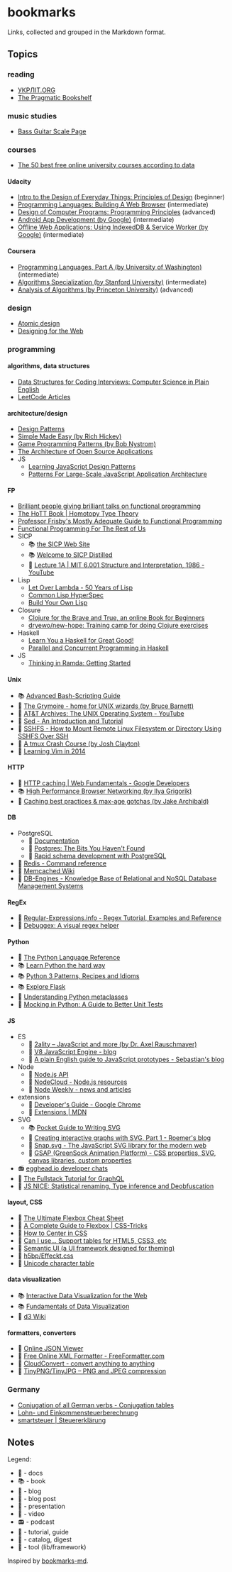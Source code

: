 # bookmarks

Links, collected and grouped in the Markdown format.

## Topics

### reading

* [УКРЛІТ.ORG](http://ukrlit.org)
* [The Pragmatic Bookshelf](https://pragprog.com)

### music studies

* [Bass Guitar Scale Page](http://www.angelfire.com/id/bass)

### courses

* [The 50 best free online university courses according to data](https://medium.freecodecamp.org/the-data-dont-lie-here-are-the-50-best-free-online-university-courses-of-all-time-b2d9a64edfac)

#### Udacity

* [Intro to the Design of Everyday Things: Principles of Design](https://eu.udacity.com/course/intro-to-the-design-of-everyday-things--design101) (beginner)
* [Programming Languages: Building A Web Browser](https://eu.udacity.com/course/programming-languages--cs262) (intermediate)
* [Design of Computer Programs: Programming Principles](https://eu.udacity.com/course/design-of-computer-programs--cs212) (advanced)
* [Android App Development (by Google)](https://eu.udacity.com/course/new-android-fundamentals--ud851) (intermediate)
* [Offline Web Applications: Using IndexedDB & Service Worker (by Google)](https://eu.udacity.com/course/offline-web-applications--ud899) (intermediate)

#### Coursera

* [Programming Languages, Part A (by University of Washington)](https://www.coursera.org/learn/programming-languages) (intermediate)
* [Algorithms Specialization (by Stanford University)](https://www.coursera.org/specializations/algorithms) (intermediate)
* [Analysis of Algorithms (by Princeton University)](https://www.coursera.org/learn/analysis-of-algorithms) (advanced)

### design

* [Atomic design](http://bradfrost.com/blog/post/atomic-web-design)
* [Designing for the Web](https://www.designingfortheweb.co.uk)

### programming

#### algorithms, data structures

* [Data Structures for Coding Interviews: Computer Science in Plain English](https://www.interviewcake.com/article/python/data-structures-coding-interview)
* [LeetCode Articles](https://leetcode.com/articles)

#### architecture/design

* [Design Patterns](http://sourcemaking.com/design_patterns)
* [Simple Made Easy (by Rich Hickey)](http://www.infoq.com/presentations/Simple-Made-Easy)
* [Game Programming Patterns (by Bob Nystrom)](https://gameprogrammingpatterns.com/contents.html)
* [The Architecture of Open Source Applications](http://aosabook.org/en/index.html)
* JS
  * [Learning JavaScript Design Patterns](http://addyosmani.com/resources/essentialjsdesignpatterns/book/#detailmvcmvp)
  * [Patterns For Large-Scale JavaScript Application Architecture](http://addyosmani.com/largescalejavascript)

#### FP

* [Brilliant people giving brilliant talks on functional programming](http://functionaltalks.org)
* [The HoTT Book | Homotopy Type Theory](http://homotopytypetheory.org/book)
* [Professor Frisby's Mostly Adequate Guide to Functional Programming](https://mostly-adequate.gitbooks.io/mostly-adequate-guide)
* [Functional Programming For The Rest of Us](http://www.defmacro.org/2006/06/19/fp.html)
* SICP
  * :books: [the SICP Web Site](http://mitpress.mit.edu/sicp)
  * :books: [Welcome to SICP Distilled](http://www.sicpdistilled.com)
  * :movie_camera: [Lecture 1A | MIT 6.001 Structure and Interpretation, 1986 - YouTube](https://www.youtube.com/watch?v=2Op3QLzMgSY&list=PLB745DA2483BEE9C4)
* Lisp
  * [Let Over Lambda - 50 Years of Lisp](http://letoverlambda.com)
  * [Common Lisp HyperSpec](http://www.lispworks.com/documentation/HyperSpec/Front)
  * [Build Your Own Lisp](http://www.buildyourownlisp.com/contents)
* Closure
  * [Clojure for the Brave and True, an online Book for Beginners](http://www.braveclojure.com)
  * [dryewo/new-hope: Training camp for doing Clojure exercises](https://github.com/dryewo/new-hope)
* Haskell
  * [Learn You a Haskell for Great Good!](http://learnyouahaskell.com/chapters)
  * [Parallel and Concurrent Programming in Haskell](http://chimera.labs.oreilly.com/books/1230000000929/index.html)
* JS
  * [Thinking in Ramda: Getting Started](http://randycoulman.com/blog/2016/05/24/thinking-in-ramda-getting-started)

#### Unix

* :books: [Advanced Bash-Scripting Guide](http://tldp.org/LDP/abs/html)
* :notebook: [The Grymoire - home for UNIX wizards (by Bruce Barnett)](http://www.grymoire.com/Unix)
* :movie_camera: [AT&T Archives: The UNIX Operating System - YouTube](https://www.youtube.com/watch?v=tc4ROCJYbm0)
* :newspaper: [Sed - An Introduction and Tutorial](http://www.grymoire.com/Unix/Sed.html)
* :newspaper: [SSHFS - How to Mount Remote Linux Filesystem or Directory Using SSHFS Over SSH](https://www.tecmint.com/sshfs-mount-remote-linux-filesystem-directory-using-ssh)
* :newspaper: [A tmux Crash Course (by Josh Clayton)](http://robots.thoughtbot.com/a-tmux-crash-course)
* :newspaper: [Learning Vim in 2014](http://benmccormick.org/learning-vim-in-2014)

#### HTTP

* :blue_book: [HTTP caching | Web Fundamentals - Google Developers](https://developers.google.com/web/fundamentals/performance/optimizing-content-efficiency/http-caching)
* :books: [High Performance Browser Networking (by Ilya Grigorik)](https://hpbn.co)
* :memo: [Caching best practices & max-age gotchas (by Jake Archibald)](https://jakearchibald.com/2016/caching-best-practices)

#### DB

* PostgreSQL
  * :blue_book: [Documentation](https://www.postgresql.org/docs/current/static)
  * :scroll: [Postgres: The Bits You Haven't Found](https://postgres-bits.herokuapp.com)
  * :scroll: [Rapid schema development with PostgreSQL](https://speakerdeck.com/andrewgodwin/rapid-schema-development-with-postgresql)
* :blue_book: [Redis - Command reference](https://redis.io/commands)
* :blue_book: [Memcached Wiki](https://github.com/memcached/memcached/wiki)
* :link: [DB-Engines - Knowledge Base of Relational and NoSQL Database Management Systems](http://db-engines.com/en)

#### RegEx

* :link: [Regular-Expressions.info - Regex Tutorial, Examples and Reference](https://www.regular-expressions.info)
* :wrench: [Debuggex: A visual regex helper](https://www.debuggex.com)

#### Python

* :blue_book: [The Python Language Reference](https://docs.python.org/3/reference)
* :books: [Learn Python the hard way](https://learnpythonthehardway.org/book)
* :books: [Python 3 Patterns, Recipes and Idioms](https://python-3-patterns-idioms-test.readthedocs.io/en/latest)
* :books: [Explore Flask](https://exploreflask.com/en/latest)
* :memo: [Understanding Python metaclasses](http://blog.ionelmc.ro/2015/02/09/understanding-python-metaclasses)
* :memo: [Mocking in Python: A Guide to Better Unit Tests](http://www.toptal.com/python/an-introduction-to-mocking-in-python)

#### JS

* ES
  * :notebook: [2ality – JavaScript and more (by Dr. Axel Rauschmayer)](http://2ality.com)
  * :notebook: [V8 JavaScript Engine - blog](https://v8project.blogspot.de)
  * :memo: [A plain English guide to JavaScript prototypes - Sebastian's blog](http://sporto.github.com/blog/2013/02/22/a-plain-english-guide-to-javascript-prototypes)
* Node
  * :blue_book: [Node.js API](https://nodejs.org/api)
  * :link: [NodeCloud - Node.js resources](https://www.nodecloud.org)
  * :link: [Node Weekly - news and articles](https://nodeweekly.com/issues)
* extensions
  * :blue_book: [Developer's Guide - Google Chrome](https://developer.chrome.com/extensions/devguide)
  * :blue_book: [Extensions | MDN](https://developer.mozilla.org/en/docs/Extensions)
* SVG
  * :books: [Pocket Guide to Writing SVG](http://svgpocketguide.com/book)
  * :newspaper: [Creating interactive graphs with SVG, Part 1 - Roemer's blog](http://rvlasveld.github.io/blog/2013/07/02/creating-interactive-graphs-with-svg-part-1)
  * :wrench: [Snap.svg - The JavaScript SVG library for the modern web](http://snapsvg.io)
  * :wrench: [GSAP (GreenSock Animation Platform) - CSS properties, SVG, canvas libraries, custom properties](https://github.com/greensock/GreenSock-JS)
* :radio: [egghead.io developer chats](https://egghead.simplecast.fm)
* :newspaper: [The Fullstack Tutorial for GraphQL](https://www.howtographql.com)
* :wrench: [JS NICE: Statistical renaming, Type inference and Deobfuscation](http://www.jsnice.org)

#### layout, CSS

* :newspaper: [The Ultimate Flexbox Cheat Sheet](http://www.sketchingwithcss.com/samplechapter/cheatsheet.html)
* :newspaper: [A Complete Guide to Flexbox | CSS-Tricks](http://css-tricks.com/snippets/css/a-guide-to-flexbox)
* :newspaper: [How to Center in CSS](http://howtocenterincss.com)
* :link: [Can I use... Support tables for HTML5, CSS3, etc](http://caniuse.com)
* :wrench: [Semantic UI (a UI framework designed for theming)](https://semantic-ui.com)
* :wrench: [h5bp/Effeckt.css](https://github.com/h5bp/Effeckt.css)
* :wrench: [Unicode character table](https://unicode-table.com/en)

#### data visualization

* :books: [Interactive Data Visualization for the Web](http://chimera.labs.oreilly.com/books/1230000000345/index.html)
* :books: [Fundamentals of Data Visualization](http://serialmentor.com/dataviz)
* :wrench: [d3 Wiki](https://github.com/mbostock/d3/wiki)

#### formatters, converters

* :wrench: [Online JSON Viewer](http://jsonviewer.stack.hu)
* :wrench: [Free Online XML Formatter - FreeFormatter.com](https://www.freeformatter.com/xml-formatter.html)
* :wrench: [CloudConvert - convert anything to anything](https://cloudconvert.org)
* :wrench: [TinyPNG/TinyJPG – PNG and JPEG compression](https://tinypng.com)

### Germany

* [Conjugation of all German verbs - Conjugation tables](http://www.verbformen.com)
* [Lohn- und Einkommensteuerberechnung](http://www.parmentier.de/steuer/steuer.htm?wagetax.htm)
* [smartsteuer | Steuererklärung](https://www.smartsteuer.de/online)

## Notes

Legend:

* :blue_book: - docs
* :books: - book
* :notebook: - blog
* :memo: - blog post
* :scroll: - presentation
* :movie_camera: - video
* :radio: - podcast
* :newspaper: - tutorial, guide
* :link: - catalog, digest
* :wrench: - tool (lib/framework)

Inspired by [bookmarks-md](https://github.com/valera-rozuvan/bookmarks-md).

